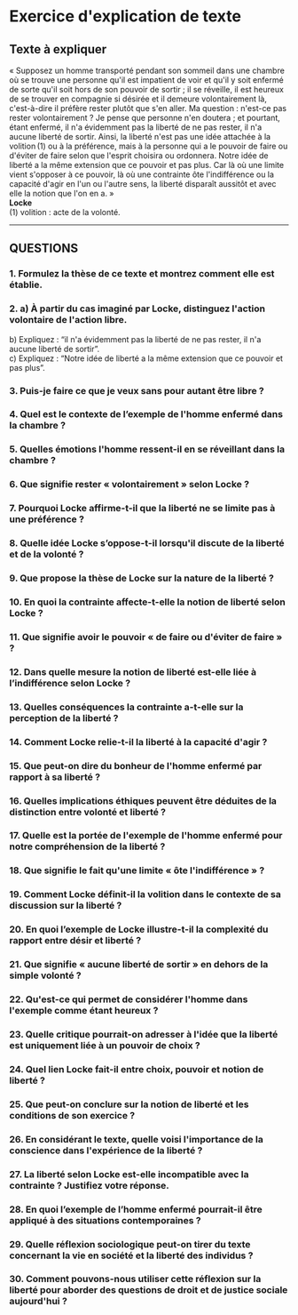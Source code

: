 # Exercice d'explication de texte

## Texte à expliquer
« Supposez un homme transporté pendant son sommeil dans une chambre où se trouve une personne qu'il est impatient de voir et qu'il y soit enfermé de sorte qu'il soit hors de son pouvoir de sortir ; il se réveille, il est heureux de se trouver en compagnie si désirée et il demeure volontairement là, c'est-à-dire il préfère rester plutôt que s'en aller. Ma question : n'est-ce pas rester volontairement ? Je pense que personne n'en doutera ; et pourtant, étant enfermé, il n'a évidemment pas la liberté de ne pas rester, il n'a aucune liberté de sortir. Ainsi, la liberté n'est pas une idée attachée à la volition&#x202F;(1) ou à la préférence, mais à la personne qui a le pouvoir de faire ou d'éviter de faire selon que l'esprit choisira ou ordonnera. Notre idée de liberté a la même extension que ce pouvoir et pas plus. Car là où une limite vient s'opposer à ce pouvoir, là où une contrainte ôte l'indifférence ou la capacité d'agir en l'un ou l'autre sens, la liberté disparaît aussitôt et avec elle la notion que l'on en a. »  
**Locke**  
(1) volition : acte de la volonté.  

---

## QUESTIONS  

### 1. Formulez la thèse de ce texte et montrez comment elle est établie.  

### 2. a) À partir du cas imaginé par Locke, distinguez l'action volontaire de l'action libre.  
b) Expliquez : “il n'a évidemment pas la liberté de ne pas rester, il n'a aucune liberté de sortir”.  
c) Expliquez : “Notre idée de liberté a la même extension que ce pouvoir et pas plus”.  

### 3. Puis-je faire ce que je veux sans pour autant être libre ?

### 4. Quel est le contexte de l’exemple de l'homme enfermé dans la chambre ?  

### 5. Quelles émotions l'homme ressent-il en se réveillant dans la chambre ?  

### 6. Que signifie rester « volontairement » selon Locke ?  

### 7. Pourquoi Locke affirme-t-il que la liberté ne se limite pas à une préférence ?  

### 8. Quelle idée Locke s’oppose-t-il lorsqu'il discute de la liberté et de la volonté ?  

### 9. Que propose la thèse de Locke sur la nature de la liberté ?  

### 10. En quoi la contrainte affecte-t-elle la notion de liberté selon Locke ?  

### 11. Que signifie avoir le pouvoir « de faire ou d'éviter de faire » ?  

### 12. Dans quelle mesure la notion de liberté est-elle liée à l’indifférence selon Locke ?  

### 13. Quelles conséquences la contrainte a-t-elle sur la perception de la liberté ?  

### 14. Comment Locke relie-t-il la liberté à la capacité d'agir ?  

### 15. Que peut-on dire du bonheur de l'homme enfermé par rapport à sa liberté ?  

### 16. Quelles implications éthiques peuvent être déduites de la distinction entre volonté et liberté ?  

### 17. Quelle est la portée de l'exemple de l'homme enfermé pour notre compréhension de la liberté ?  

### 18. Que signifie le fait qu'une limite « ôte l'indifférence » ?  

### 19. Comment Locke définit-il la volition dans le contexte de sa discussion sur la liberté ?  

### 20. En quoi l’exemple de Locke illustre-t-il la complexité du rapport entre désir et liberté ?  

### 21. Que signifie « aucune liberté de sortir » en dehors de la simple volonté ?  

### 22. Qu'est-ce qui permet de considérer l'homme dans l'exemple comme étant heureux ?  

### 23. Quelle critique pourrait-on adresser à l'idée que la liberté est uniquement liée à un pouvoir de choix ?  

### 24. Quel lien Locke fait-il entre choix, pouvoir et notion de liberté ?  

### 25. Que peut-on conclure sur la notion de liberté et les conditions de son exercice ?  

### 26. En considérant le texte, quelle voisi l'importance de la conscience dans l'expérience de la liberté ?  

### 27. La liberté selon Locke est-elle incompatible avec la contrainte ? Justifiez votre réponse.  

### 28. En quoi l’exemple de l’homme enfermé pourrait-il être appliqué à des situations contemporaines ?  

### 29. Quelle réflexion sociologique peut-on tirer du texte concernant la vie en société et la liberté des individus ?  

### 30. Comment pouvons-nous utiliser cette réflexion sur la liberté pour aborder des questions de droit et de justice sociale aujourd'hui ?  